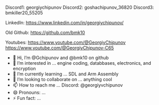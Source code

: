 
Discord1: georgiychipunov
Discord2: goshachipunov_36820
Discord3: bmkiller20_55205

LinkedIn: https://www.linkedin.com/in/georgiychipunov/

Old Github: https://github.com/bmk10

Youtubes:
https://www.youtube.com/@GeorgiyChipunov
https://www.youtube.com/@GeorgiyChipunov-C65



- 👋 Hi, I’m @Gchipunov and @bmk10 on github
- 👀 I’m interested in ... engine coding, databbases, electronics, and encryption
- 🌱 I’m currently learning ... SDL and Arm Assembly
- 💞️ I’m looking to collaborate on ... anything cool
- 📫 How to reach me ... Discord: @georgiyvchipunov
- 😄 Pronouns: ...
- ⚡ Fun fact: ...

<!---
Gchipunov/Gchipunov is a ✨ special ✨ repository because its `README.md` (this file) appears on your GitHub profile.
You can click the Preview link to take a look at your changes.
--->
